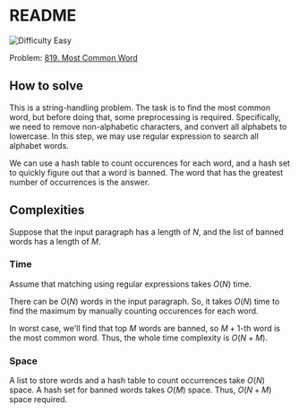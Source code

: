 # README

![Difficulty Easy](https://img.shields.io/badge/Difficulty-Easy-green)

Problem: [819. Most Common Word][problem]

[problem]: https://leetcode.com/problems/most-common-word/description/



## How to solve

This is a string-handling problem.
The task is to find the most common word, but before doing that, some preprocessing is required.
Specifically, we need to remove non-alphabetic characters, and convert all alphabets to lowercase.
In this step, we may use regular expression to search all alphabet words.

We can use a hash table to count occurences for each word, and a hash set to quickly figure out that a word is banned.
The word that has the greatest number of occurrences is the answer.



## Complexities

Suppose that the input paragraph has a length of $N$, and the list of banned words has a length of $M$.

### Time

Assume that matching using regular expressions takes $O(N)$ time.

There can be $O(N)$ words in the input paragraph.
So, it takes $O(N)$ time to find the maximum by manually counting occurences for each word.

In worst case, we'll find that top $M$ words are banned, so $M+1$-th word is the most common word.
Thus, the whole time complexity is $O(N+M)$.

### Space

A list to store words and a hash table to count occurrences take $O(N)$ space.
A hash set for banned words takes $O(M)$ space.
Thus, $O(N+M)$ space required.
